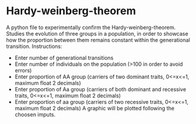 # Hardy-weinberg-theorem
A python file to experimentally confirm the Hardy-weinberg-theorem.
Studies the evolution of three groups in a population, in order to showcase how the proportion between them remains constant within the generational transition.
Instructions: 
- Enter number of generational transitions
- Enter number of individuals on the population (>100 in order to avoid errors)
- Enter proportion of AA group (carriers of two dominant traits, 0<=x<=1, maximum float 2 decimals)
- Enter proportion of Aa group (carriers of both dominant and recessive traits, 0<=x<=1, maximum float 2 decimals)
- Enter proportion of aa group (carriers of two recessive traits, 0<=x<=1, maximum float 2 decimals)
A graphic will be plotted following the choosen imputs.

